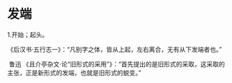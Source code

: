 # 发端

1.开始；起头。

​	《后汉书·五行志一》：“凡别字之体，皆从上起，左右离合，无有从下发端者也。”

​	鲁迅 《且介亭杂文·论“旧形式的采用”》：“首先提出的是旧形式的采取，这采取的主张，正是新形式的发端，也就是旧形式的蜕变。”

​	